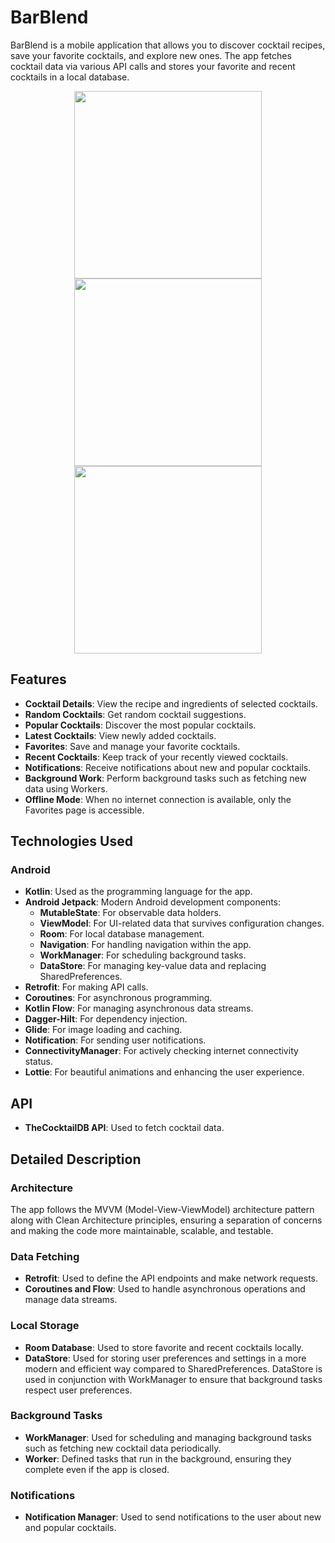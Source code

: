 # BarBlend

BarBlend is a mobile application that allows you to discover cocktail recipes, save your favorite cocktails, and explore new ones. The app fetches cocktail data via various API calls and stores your favorite and recent cocktails in a local database.


<p align="center">
  <img src="https://github.com/nsi-cyber/BarBlend/assets/73956606/db0a3791-cf3a-4f9d-b327-227c4ca98ea0" width="300" />
  <img src="https://github.com/nsi-cyber/BarBlend/assets/73956606/2955a531-97fd-4faf-b159-b8a288219646" width="300" />
  <img src="https://github.com/nsi-cyber/BarBlend/assets/73956606/0f81a8c1-e9a3-420f-bfa2-7be30e2feea4" width="300" />
</p>

## Features

- **Cocktail Details**: View the recipe and ingredients of selected cocktails.
- **Random Cocktails**: Get random cocktail suggestions.
- **Popular Cocktails**: Discover the most popular cocktails.
- **Latest Cocktails**: View newly added cocktails.
- **Favorites**: Save and manage your favorite cocktails.
- **Recent Cocktails**: Keep track of your recently viewed cocktails.
- **Notifications**: Receive notifications about new and popular cocktails.
- **Background Work**: Perform background tasks such as fetching new data using Workers.
- **Offline Mode**: When no internet connection is available, only the Favorites page is accessible.

## Technologies Used

### Android

- **Kotlin**: Used as the programming language for the app.
- **Android Jetpack**: Modern Android development components:
  - **MutableState**: For observable data holders.
  - **ViewModel**: For UI-related data that survives configuration changes.
  - **Room**: For local database management.
  - **Navigation**: For handling navigation within the app.
  - **WorkManager**: For scheduling background tasks.
  - **DataStore**: For managing key-value data and replacing SharedPreferences.
- **Retrofit**: For making API calls.
- **Coroutines**: For asynchronous programming.
- **Kotlin Flow**: For managing asynchronous data streams.
- **Dagger-Hilt**: For dependency injection.
- **Glide**: For image loading and caching.
- **Notification**: For sending user notifications.
- **ConnectivityManager**: For actively checking internet connectivity status.
- **Lottie**: For beautiful animations and enhancing the user experience.

## API

- **TheCocktailDB API**: Used to fetch cocktail data.

## Detailed Description

### Architecture

The app follows the MVVM (Model-View-ViewModel) architecture pattern along with Clean Architecture principles, ensuring a separation of concerns and making the code more maintainable, scalable, and testable.

### Data Fetching

- **Retrofit**: Used to define the API endpoints and make network requests.
- **Coroutines and Flow**: Used to handle asynchronous operations and manage data streams.

### Local Storage

- **Room Database**: Used to store favorite and recent cocktails locally.
- **DataStore**: Used for storing user preferences and settings in a more modern and efficient way compared to SharedPreferences. DataStore is used in conjunction with WorkManager to ensure that background tasks respect user preferences.

### Background Tasks

- **WorkManager**: Used for scheduling and managing background tasks such as fetching new cocktail data periodically.
- **Worker**: Defined tasks that run in the background, ensuring they complete even if the app is closed.

### Notifications

- **Notification Manager**: Used to send notifications to the user about new and popular cocktails.

